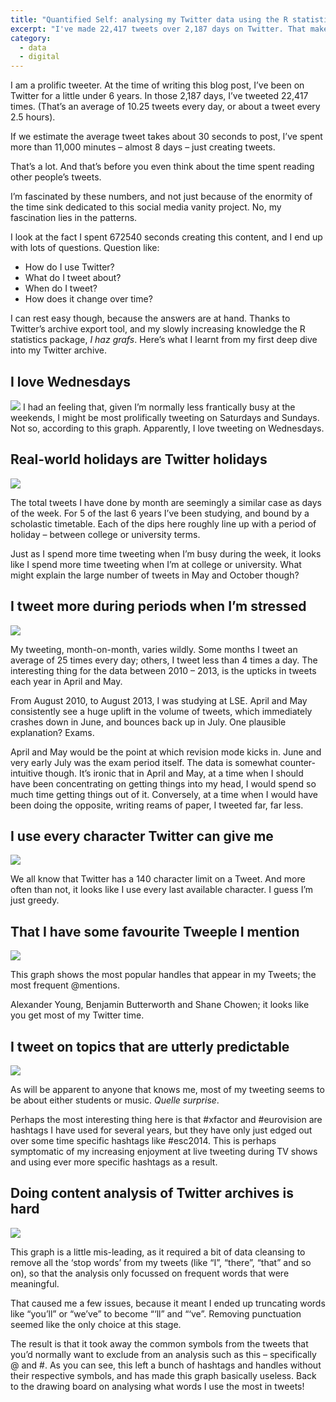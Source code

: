 ```yaml
---
title: "Quantified Self: analysing my Twitter data using the R statistical package"
excerpt: "I've made 22,417 tweets over 2,187 days on Twitter. That makes for a lot of data to explore my quantified self."
category:
  - data
  - digital
---
```

I am a prolific tweeter. At the time of writing this blog post, I’ve been on Twitter for a little under 6 years. In those 2,187 days, I’ve tweeted 22,417 times. (That’s an average of 10.25 tweets every day, or about a tweet every 2.5 hours).

If we estimate the average tweet takes about 30 seconds to post, I’ve spent more than 11,000 minutes &#8211; almost 8 days &#8211; just creating tweets.

That’s a lot. And that’s before you even think about the time spent reading other people’s tweets.

I’m fascinated by these numbers, and not just because of the enormity of the time sink dedicated to this social media vanity project. No, my fascination lies in the patterns.

I look at the fact I spent 672540 seconds creating this content, and I end up with lots of questions. Question like:

- How do I use Twitter?
- What do I tweet about?
- When do I tweet?
- How does it change over time?

I can rest easy though, because the answers are at hand. Thanks to Twitter’s archive export tool, and my slowly increasing knowledge the R statistics package, *I haz grafs*. Here’s what I learnt from my first deep dive into my Twitter archive.

## I love Wednesdays
<img src="/assets/images/posts/2015/02/07/quantifying-myself-analysing-twitter-data-using-the-r-statistical-package/QuantSelf-Days.png" class="img-responsive" />
I had an feeling that, given I’m normally less frantically busy at the weekends, I might be most prolifically tweeting on Saturdays and Sundays. Not so, according to this graph. Apparently, I love tweeting on Wednesdays.

## Real-world holidays are Twitter holidays

<img src="/assets/images/posts/2015/02/07/quantifying-myself-analysing-twitter-data-using-the-r-statistical-package/QuantSelf-Months.png" class="img-responsive" />

The total tweets I have done by month are seemingly a similar case as days of the week. For 5 of the last 6 years I’ve been studying, and bound by a scholastic timetable. Each of the dips here roughly line up with a period of holiday &#8211; between college or university terms.

Just as I spend more time tweeting when I’m busy during the week, it looks like I spend more time tweeting when I’m at college or university. What might explain the large number of tweets in May and October though?

## I tweet more during periods when I’m stressed

<img src="/assets/images/posts/2015/02/07/quantifying-myself-analysing-twitter-data-using-the-r-statistical-package/QuantSelf-Years.png" class="img-responsive" />

My tweeting, month-on-month, varies wildly. Some months I tweet an average of 25 times every day; others, I tweet less than 4 times a day. The interesting thing for the data between 2010 &#8211; 2013, is the upticks in tweets each year in April and May.

From August 2010, to August 2013, I was studying at LSE. April and May consistently see a huge uplift in the volume of tweets, which immediately crashes down in June, and bounces back up in July. One plausible explanation? Exams.

April and May would be the point at which revision mode kicks in. June and very early July was the exam period itself. The data is somewhat counter-intuitive though. It’s ironic that in April and May, at a time when I should have been concentrating on getting things into my head, I would spend so much time getting things out of it. Conversely, at a time when I would have been doing the opposite, writing reams of paper, I tweeted far, far less.

## I use every character Twitter can give me

<img src="/assets/images/posts/2015/02/07/quantifying-myself-analysing-twitter-data-using-the-r-statistical-package/QuantSelf-Length.png" class="img-responsive" />

We all know that Twitter has a 140 character limit on a Tweet. And more often than not, it looks like I use every last available character. I guess I’m just greedy.

## That I have some favourite Tweeple I mention

<img src="/assets/images/posts/2015/02/07/quantifying-myself-analysing-twitter-data-using-the-r-statistical-package/QuantSelf-Handles.png" class="img-responsive" />

This graph shows the most popular handles that appear in my Tweets; the most frequent @mentions.

Alexander Young, Benjamin Butterworth and Shane Chowen; it looks like you get most of my Twitter time.

## I tweet on topics that are utterly predictable

<img src="/assets/images/posts/2015/02/07/quantifying-myself-analysing-twitter-data-using-the-r-statistical-package/QuantSelf-Hashtags.png" class="img-responsive" />

As will be apparent to anyone that knows me, most of my tweeting seems to be about either students or music. *Quelle surprise*.

Perhaps the most interesting thing here is that #xfactor and #eurovision are hashtags I have used for several years, but they have only just edged out over some time specific hashtags like #esc2014. This is perhaps symptomatic of my increasing enjoyment at live tweeting during TV shows and using ever more specific hashtags as a result.

## Doing content analysis of Twitter archives is hard

<img src="/assets/images/posts/2015/02/07/quantifying-myself-analysing-twitter-data-using-the-r-statistical-package/QuantSelf-Terms.png" class="img-responsive" />

This graph is a little mis-leading, as it required a bit of data cleansing to remove all the ‘stop words’ from my tweets (like &#8220;I&#8221;, &#8220;there&#8221;, &#8220;that&#8221; and so on), so that the analysis only focussed on frequent words that were meaningful.

That caused me a few issues, because it meant I ended up truncating words like &#8220;you’ll&#8221; or &#8220;we’ve&#8221; to become &#8220;‘ll&#8221; and &#8220;‘ve&#8221;. Removing punctuation seemed like the only choice at this stage.

The result is that it took away the common symbols from the tweets that you’d normally want to exclude from an analysis such as this &#8211; specifically @ and #. As you can see, this left a bunch of hashtags and handles without their respective symbols, and has made this graph basically useless. Back to the drawing board on analysing what words I use the most in tweets!
